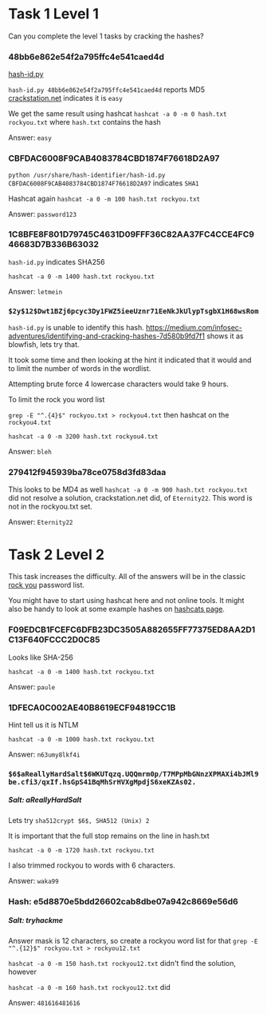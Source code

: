 # Task 1 Level 1
Can you complete the level 1 tasks by cracking the hashes?
### 48bb6e862e54f2a795ffc4e541caed4d

[hash-id.py](https://gitlab.com/kalilinux/packages/hash-identifier/-/tree/kali/master)

`hash-id.py 48bb6e862e54f2a795ffc4e541caed4d` reports MD5
[crackstation.net](crackstation.net) indicates it is `easy`

We get the same result using hashcat
`hashcat -a 0 -m 0 hash.txt rockyou.txt` where `hash.txt` contains the hash

Answer: `easy`

### CBFDAC6008F9CAB4083784CBD1874F76618D2A97

`python /usr/share/hash-identifier/hash-id.py CBFDAC6008F9CAB4083784CBD1874F76618D2A97` indicates `SHA1`

Hashcat again
`hashcat -a 0 -m 100 hash.txt rockyou.txt`

Answer: `password123`

### 1C8BFE8F801D79745C4631D09FFF36C82AA37FC4CCE4FC946683D7B336B63032

`hash-id.py` indicates SHA256

`hashcat -a 0 -m 1400 hash.txt rockyou.txt`

Answer: `letmein`

### `$2y$12$Dwt1BZj6pcyc3Dy1FWZ5ieeUznr71EeNkJkUlypTsgbX1H68wsRom`


`hash-id.py` is unable to identify this hash.
https://medium.com/infosec-adventures/identifying-and-cracking-hashes-7d580b9fd7f1 shows it as blowfish, lets try that.

It took some time and then looking at the hint it indicated that it would and to limit the number of words in the wordlist.

Attempting brute force 4 lowercase characters would take 9 hours.

To limit the rock you word list

`grep -E "^.{4}$" rockyou.txt > rockyou4.txt`
then hashcat on the `rockyou4.txt`

`hashcat -a 0 -m 3200 hash.txt rockyou4.txt`

Answer: `bleh`

### 279412f945939ba78ce0758d3fd83daa

This looks to be MD4 as well
`hashcat -a 0 -m 900 hash.txt rockyou.txt` did not resolve a solution, crackstation.net did, of `Eternity22`.  This word is not in the rockyou.txt set.

Answer: `Eternity22`

# Task 2 Level 2

This task increases the difficulty. All of the answers will be in the classic [rock you](https://github.com/brannondorsey/naive-hashcat/releases/download/data/rockyou.txt) password list.

You might have to start using hashcat here and not online tools. It might also be handy to look at some example hashes on [hashcats page](https://hashcat.net/wiki/doku.php?id=example_hashes).

### F09EDCB1FCEFC6DFB23DC3505A882655FF77375ED8AA2D1C13F640FCCC2D0C85

Looks like SHA-256

`hashcat -a 0 -m 1400 hash.txt rockyou.txt`

Answer: `paule`

### 1DFECA0C002AE40B8619ECF94819CC1B

Hint tell us it is NTLM

`hashcat -a 0 -m 1000 hash.txt rockyou.txt`

Answer: `n63umy8lkf4i`

### `$6$aReallyHardSalt$6WKUTqzq.UQQmrm0p/T7MPpMbGNnzXPMAXi4bJMl9be.cfi3/qxIf.hsGpS41BqMhSrHVXgMpdjS6xeKZAs02.`

##### Salt: aReallyHardSalt

Lets try `sha512crypt $6$, SHA512 (Unix) 2`

It is important that the full stop remains on the line in hash.txt

`hashcat -a 0 -m 1720 hash.txt rockyou.txt`

I also trimmed rockyou to words with 6 characters.

Answer: `waka99`

### Hash: e5d8870e5bdd26602cab8dbe07a942c8669e56d6

##### Salt: tryhackme

Answer mask is 12 characters, so create a rockyou word list for that
`grep -E "^.{12}$" rockyou.txt > rockyou12.txt`

`hashcat -a 0 -m 150 hash.txt rockyou12.txt` didn't find the solution, however

`hashcat -a 0 -m 160 hash.txt rockyou12.txt` did

Answer:  `481616481616`
